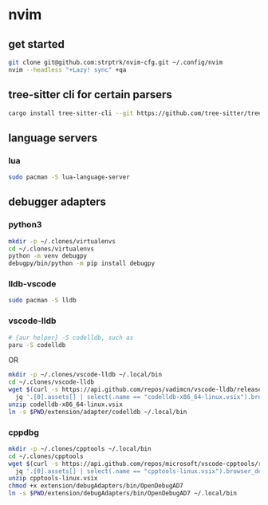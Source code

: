 # nvim

## get started
```sh
git clone git@github.com:strptrk/nvim-cfg.git ~/.config/nvim
nvim --headless "+Lazy! sync" +qa
```
## tree-sitter cli for certain parsers
```sh
cargo install tree-sitter-cli --git https://github.com/tree-sitter/tree-sitter.git
```

## language servers
### lua
```sh
sudo pacman -S lua-language-server
```

## debugger adapters
### python3
```sh
mkdir -p ~/.clones/virtualenvs
cd ~/.clones/virtualenvs
python -m venv debugpy
debugpy/bin/python -m pip install debugpy
```

### lldb-vscode
```sh
sudo pacman -S lldb
```

### vscode-lldb
```sh
# {aur helper} -S codelldb, such as
paru -S codelldb
```
OR
```sh
mkdir -p ~/.clones/vscode-lldb ~/.local/bin
cd ~/.clones/vscode-lldb
wget $(curl -s https://api.github.com/repos/vadimcn/vscode-lldb/releases | \
  jq '.[0].assets[] | select(.name == "codelldb-x86_64-linux.vsix").browser_download_url' -r)
unzip codelldb-x86_64-linux.vsix
ln -s $PWD/extension/adapter/codelldb ~/.local/bin
```

### cppdbg
```sh
mkdir -p ~/.clones/cpptools ~/.local/bin
cd ~/.clones/cpptools
wget $(curl -s https://api.github.com/repos/microsoft/vscode-cpptools/releases | \
  jq '.[0].assets[] | select(.name == "cpptools-linux.vsix").browser_download_url' -r)
unzip cpptools-linux.vsix
chmod +x extension/debugAdapters/bin/OpenDebugAD7
ln -s $PWD/extension/debugAdapters/bin/OpenDebugAD7 ~/.local/bin
```
